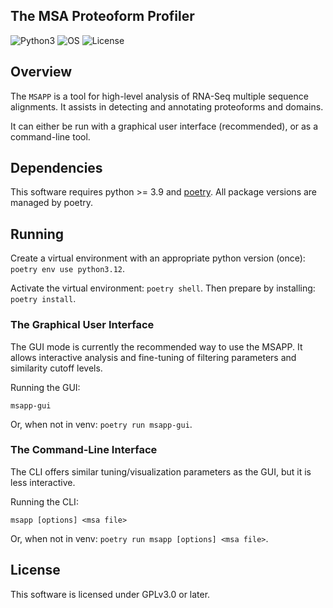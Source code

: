 The MSA Proteoform Profiler
---

![Python3](https://img.shields.io/badge/Language-Python3-steelblue)
![OS](https://img.shields.io/badge/OS-_Windows_|_Mac_|_Linux-steelblue)
![License](https://img.shields.io/badge/License-GPLv3-steelblue)

Overview
---

The `MSAPP` is a tool for high-level analysis of RNA-Seq multiple sequence alignments.
It assists in detecting and annotating proteoforms and domains.

It can either be run with a graphical user interface (recommended), or as a command-line tool.


Dependencies
---

This software requires python >= 3.9 and [poetry](https://github.com/python-poetry/poetry).
All package versions are managed by poetry.

Running
---

Create a virtual environment with an appropriate python version (once): `poetry env use python3.12`.

Activate the virtual environment: `poetry shell`. Then prepare by installing: `poetry install`.

### The Graphical User Interface

The GUI mode is currently the recommended way to use the MSAPP. It allows interactive analysis and fine-tuning of filtering parameters and similarity cutoff levels.

Running the GUI:
```
msapp-gui
```

Or, when not in venv: `poetry run msapp-gui`.


### The Command-Line Interface

The CLI offers similar tuning/visualization parameters as the GUI, but it is less interactive.

Running the CLI:
```
msapp [options] <msa file>
```

Or, when not in venv: `poetry run msapp [options] <msa file>`.


License
---

This software is licensed under GPLv3.0 or later.
